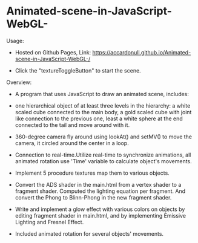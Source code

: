 # Animated-scene-in-JavaScript-WebGL-
Usage:

- Hosted on Github Pages, Link: https://accardonull.github.io/Animated-scene-in-JavaScript-WebGL-/

- Click the "textureToggleButton" to start the scene.

Overview:

- A program that uses JavaScript to draw an animated scene, includes:
 
- one hierarchical object of at least three levels in the hierarchy: a white scaled cube connected to the main body, a gold scaled cube with joint like connection to the previous one, least a white sphere at the end connected to the tail and move around with it. 

- 360-degree camera fly around using lookAt() and setMV() to move the camera, it circled around the center in a loop.

- Connection to real-time.Utilize real-time to synchronize animations, all animated rotation use 'Time' variable to calculate object's movements.

- Implement 5 procedure textures map them to various objects.

- Convert the ADS shader in the main.html from a vertex shader to a fragment shader. Computed the lighting equation per fragment. And convert the Phong to Blinn-Phong in the new fragment shader.

- Write and implement a glow effect with various colors on objects by editing fragment shader in main.html, and by implementing Emissive Lighting and Fresnel Effect.

- Included animated rotation for several objects' movements.
